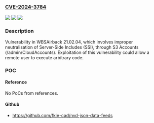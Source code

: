 ### [CVE-2024-3784](https://cve.mitre.org/cgi-bin/cvename.cgi?name=CVE-2024-3784)
![](https://img.shields.io/static/v1?label=Product&message=White%20Bear%20Solutions&color=blue)
![](https://img.shields.io/static/v1?label=Version&message=%3D%2021.02.04%20&color=brighgreen)
![](https://img.shields.io/static/v1?label=Vulnerability&message=Improper%20Neutralization%20of%20Server-Side%20Includes%20(SSI)%20Within%20a%20Web%20Page&color=brighgreen)

### Description

Vulnerability in WBSAirback 21.02.04, which involves improper neutralisation of Server-Side Includes (SSI), through S3 Accounts (/admin/CloudAccounts). Exploitation of this vulnerability could allow a remote user to execute arbitrary code.

### POC

#### Reference
No PoCs from references.

#### Github
- https://github.com/fkie-cad/nvd-json-data-feeds

